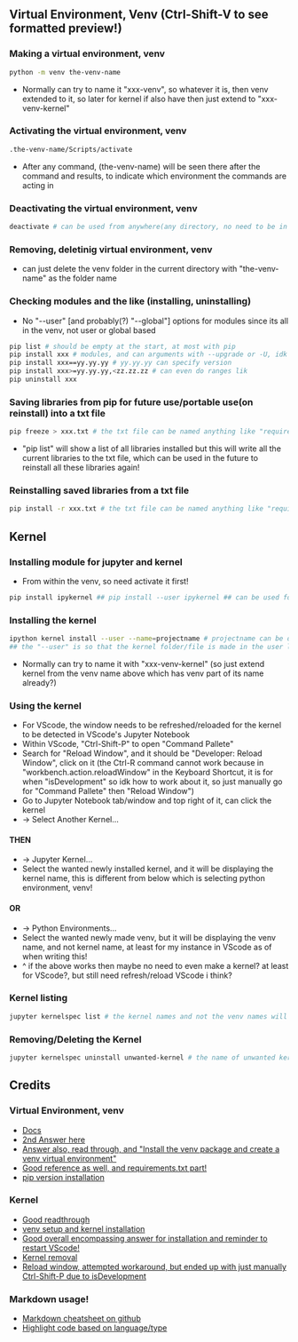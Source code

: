 ## Virtual Environment, Venv (Ctrl-Shift-V to see formatted preview!)
### Making a virtual environment, venv
```bash
python -m venv the-venv-name
```
- Normally can try to name it "xxx-venv", so whatever it is, then venv extended to it, so later for kernel if also have then just extend to "xxx-venv-kernel"
### Activating the virtual environment, venv
```bash
.the-venv-name/Scripts/activate
```
- After any command, (the-venv-name) will be seen there after the command and results, to indicate which environment the commands are acting in
### Deactivating the virtual environment, venv
```bash
deactivate # can be used from anywhere(any directory, no need to be in original directory where venv was made)
```
### Removing, deletinig virtual environment, venv
- can just delete the venv folder in the current directory with "the-venv-name" as the folder name
### Checking modules and the like (installing, uninstalling)
- No "--user" [and probably(?) "--global"] options for modules since its all in the venv, not user or global based
```bash
pip list # should be empty at the start, at most with pip
pip install xxx # modules, and can arguments with --upgrade or -U, idk if got difference
pip install xxx==yy.yy.yy # yy.yy.yy can specify version
pip install xxx>=yy.yy.yy,<zz.zz.zz # can even do ranges lik
pip uninstall xxx
```
### Saving libraries from pip for future use/portable use(on reinstall) into a txt file
```bash
pip freeze > xxx.txt # the txt file can be named anything like "requirements.txt" for exmaple!
```
- "pip list" will show a list of all libraries installed but this will write all the current libraries to the txt file, which can be used in the future to reinstall all these libraries again!
### Reinstalling saved libraries from a txt file
```bash
pip install -r xxx.txt # the txt file can be named anything like "requirements.txt" for exmaple!, but must follow the txt file within the directory of the venv or wherever its referencing to be accessed!, so must reference the correct txt file that contains the saved libraries in a txt file!
```


## Kernel 
### Installing module for jupyter and kernel
- From within the venv, so need activate it first!
```bash
pip install ipykernel ## pip install --user ipykernel ## can be used for outside venv, to install in user only, not globally on pc
```
### Installing the kernel
```bash
ipython kernel install --user --name=projectname # projectname can be different from venv name, just a name for the kernel, but in jupyter, the kernel name is venv name so idk why?
## the "--user" is so that the kernel folder/file is made in the user level only, not global? since the folder/file is not made at the current directory type! (?)
```
- Normally can try to name it with "xxx-venv-kernel" (so just extend kernel from the venv name above which has venv part of its name already?)
### Using the kernel
- For VScode, the window needs to be refreshed/reloaded for the kernel to be detected in VScode's Jupyter Notebook
- Within VScode, "Ctrl-Shift-P" to open "Command Pallete"
- Search for "Reload Window", and it should be "Developer: Reload Window", click on it (the Ctrl-R command cannot work because in "workbench.action.reloadWindow" in the Keyboard Shortcut, it is for when "isDevelopment" so idk how to work about it, so just manually go for "Command Pallete" then "Reload Window")
- Go to Jupyter Notebook tab/window and top right of it, can click the kernel
- -> Select Another Kernel...
#### THEN
- -> Jupyter Kernel...
- Select the wanted newly installed kernel, and it will be displaying the kernel name, this is different from below which is selecting python environment, venv!
####  OR  
- -> Python Environments...
- Select the wanted newly made venv, but it will be displaying the venv name, and not kernel name, at least for my instance in VScode as of when writing this!
- ^ if the above works then maybe no need to even make a kernel? at least for VScode?, but still need refresh/reload VScode i think?

### Kernel listing
```bash
jupyter kernelspec list # the kernel names and not the venv names will be shown and listed, so will see the "xxx-venv-kernel" name if using the normal naming mentioned above
```
### Removing/Deleting the Kernel
```bash
jupyter kernelspec uninstall unwanted-kernel # the name of unwanted kernel, not venv so will see the "xxx-venv-kernel" name if using the normal naming mentioned above
```


## Credits
### Virtual Environment, venv
- [Docs](https://docs.python.org/3/library/venv.html)
- [2nd Answer here](https://stackoverflow.com/questions/23842713/using-python-3-in-virtualenv)
- [Answer also, read through, and "Install the venv package and create a venv virtual environment"](https://stackoverflow.com/questions/70422866/how-to-create-a-venv-with-a-different-python-version)
- [Good reference as well, and requirements.txt part!](https://www.freecodecamp.org/news/how-to-setup-virtual-environments-in-python/)
- [pip version installation](https://stackoverflow.com/questions/5226311/installing-specific-package-version-with-pip)

### Kernel
- [Good readthrough](https://janakiev.com/blog/jupyter-virtual-envs/)
- [venv setup and kernel installation](https://anbasile.github.io/posts/2017-06-25-jupyter-venv/)
- [Good overall encompassing answer for installation and reminder to restart VScode!](https://stackoverflow.com/questions/58119823/jupyter-notebooks-in-visual-studio-code-does-not-use-the-active-virtual-environm)
- [Kernel removal](https://stackoverflow.com/questions/42635310/remove-the-kernel-on-a-jupyter-notebook)
- [Reload window, attempted workaround, but ended up with just manually Ctrl-Shift-P due to isDevelopment](https://stackoverflow.com/questions/59573038/when-isdevelopment-is-set-in-visual-studio-code)

### Markdown usage!
- [Markdown cheatsheet on github](https://github.com/adam-p/markdown-here/wiki/Markdown-Cheatsheet#links)
- [Highlight code based on language/type](https://stackoverflow.com/questions/20303826/how-to-highlight-bash-shell-commands-in-markdown)